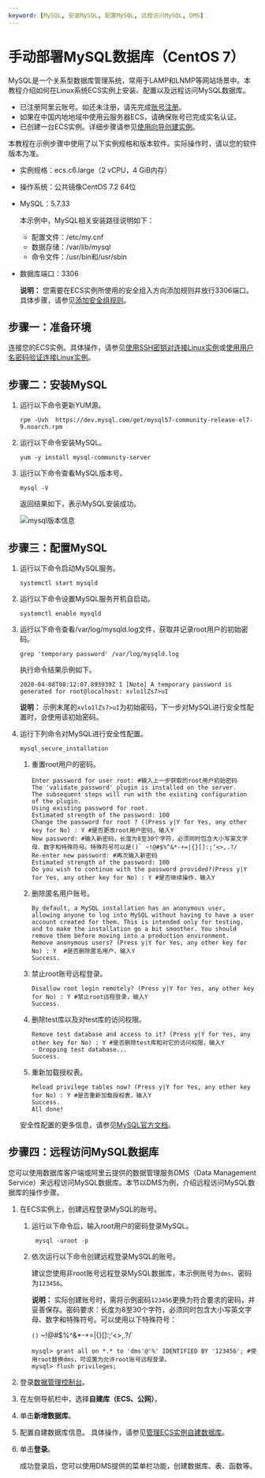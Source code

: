 ```yaml
---
keyword: [MySQL, 安装MySQL, 配置MySQL, 远程访问MySQL, DMS]
---
```


# 手动部署MySQL数据库（CentOS 7）

MySQL是一个关系型数据库管理系统，常用于LAMP和LNMP等网站场景中。本教程介绍如何在Linux系统ECS实例上安装、配置以及远程访问MySQL数据库。

-   已注册阿里云账号。如还未注册，请先完成[账号注册](https://account.alibabacloud.com/register/intl_register.htm)。
-   如果在中国内地地域中使用云服务器ECS，请确保账号已完成实名认证。
-   已创建一台ECS实例。详细步骤请参见[使用向导创建实例](/intl.zh-CN/实例/创建实例/使用向导创建实例.md)。

本教程在示例步骤中使用了以下实例规格和版本软件。实际操作时，请以您的软件版本为准。

-   实例规格：ecs.c6.large（2 vCPU，4 GiB内存）
-   操作系统：公共镜像CentOS 7.2 64位
-   MySQL：5.7.33

    本示例中，MySQL相关安装路径说明如下：

    -   配置文件：/etc/my.cnf
    -   数据存储：/var/lib/mysql
    -   命令文件：/usr/bin和/usr/sbin
-   数据库端口：3306

    **说明：** 您需要在ECS实例所使用的安全组入方向添加规则并放行3306端口。具体步骤，请参见[添加安全组规则](/intl.zh-CN/安全/安全组/添加安全组规则.md)。


## 步骤一：准备环境

连接您的ECS实例。具体操作，请参见[使用SSH密钥对连接Linux实例](/intl.zh-CN/实例/连接实例/使用第三方客户端工具连接实例/使用SSH密钥对连接Linux实例.md)或[使用用户名密码验证连接Linux实例](/intl.zh-CN/实例/连接实例/使用第三方客户端工具连接实例/使用用户名密码验证连接Linux实例.md)。

## 步骤二：安装MySQL

1.  运行以下命令更新YUM源。

    ```
    rpm -Uvh  https://dev.mysql.com/get/mysql57-community-release-el7-9.noarch.rpm
    ```

2.  运行以下命令安装MySQL。

    ```
    yum -y install mysql-community-server
    ```

3.  运行以下命令查看MySQL版本号。

    ```
    mysql -V
    ```

    返回结果如下，表示MySQL安装成功。

    ![mysql版本信息](https://static-aliyun-doc.oss-accelerate.aliyuncs.com/assets/img/zh-CN/4942730261/p271404.png)


## 步骤三：配置MySQL

1.  运行以下命令启动MySQL服务。

    ```
    systemctl start mysqld
    ```

2.  运行以下命令设置MySQL服务开机自启动。

    ```
    systemctl enable mysqld
    ```

3.  运行以下命令查看/var/log/mysqld.log文件，获取并记录root用户的初始密码。

    ```
    grep 'temporary password' /var/log/mysqld.log
    ```

    执行​命令结果示例如下。

    ```
    2020-04-08T08:12:07.893939Z 1 [Note] A temporary password is generated for root@localhost: xvlo1lZs7>uI
    ```

    **说明：** 示例末尾的`xvlo1lZs7>uI`为初始密码，下一步对MySQL进行安全性配置时，会使用该初始密码。

4.  运行下列命令对MySQL进行安全性配置。

    ```
    mysql_secure_installation
    ```

    1.  重置root用户的密码。

        ```
        Enter password for user root: #输入上一步获取的root用户初始密码
        The 'validate_password' plugin is installed on the server.
        The subsequent steps will run with the existing configuration of the plugin.
        Using existing password for root.
        Estimated strength of the password: 100 
        Change the password for root ? ((Press y|Y for Yes, any other key for No) : Y #是否更改root用户密码，输入Y
        New password: #输入新密码，长度为8至30个字符，必须同时包含大小写英文字母、数字和特殊符号。特殊符号可以是()` ~!@#$%^&*-+=|{}[]:;‘<>,.?/
        Re-enter new password: #再次输入新密码
        Estimated strength of the password: 100 
        Do you wish to continue with the password provided?(Press y|Y for Yes, any other key for No) : Y #是否继续操作，输入Y
        ```

    2.  删除匿名用户账号。

        ```
        By default, a MySQL installation has an anonymous user, allowing anyone to log into MySQL without having to have a user account created for them. This is intended only for testing, and to make the installation go a bit smoother. You should remove them before moving into a production environment.
        Remove anonymous users? (Press y|Y for Yes, any other key for No) : Y  #是否删除匿名用户，输入Y
        Success.
        ```

    3.  禁止root账号远程登录。

        ```
        Disallow root login remotely? (Press y|Y for Yes, any other key for No) : Y #禁止root远程登录，输入Y
        Success.
        ```

    4.  删除test库以及对test库的访问权限。

        ```
        Remove test database and access to it? (Press y|Y for Yes, any other key for No) : Y #是否删除test库和对它的访问权限，输入Y
        - Dropping test database...
        Success.
        ```

    5.  重新加载授权表。

        ```
        Reload privilege tables now? (Press y|Y for Yes, any other key for No) : Y #是否重新加载授权表，输入Y
        Success.
        All done!
        ```

    安全性配置的更多信息，请参见[MySQL官方文档](https://dev.mysql.com/doc/refman/5.7/en/mysql-secure-installation.html)。


## 步骤四：远程访问MySQL数据库

您可以使用数据库客户端或阿里云提供的数据管理服务DMS（Data Management Service）来远程访问MySQL数据库。本节以DMS为例，介绍远程访问MySQL数据库的操作步骤。

1.  在ECS实例上，创建远程登录MySQL的账号。

    1.  运行以下命令后，输入root用户的密码登录MySQL。

        ```
         mysql -uroot -p
        ```

    2.  依次运行以下命令创建远程登录MySQL的账号。

        建议您使用非root账号远程登录MySQL数据库，本示例账号为`dms`、密码为`123456`。

        **说明：** 实际创建账号时，需将示例密码`123456`更换为符合要求的密码，并妥善保存。密码要求：长度为8至30个字符，必须同时包含大小写英文字母、数字和特殊符号。可以使用以下特殊符号：

        `()` ~!@#$%^&*-+=|{}[]:;‘<>,.?/`

        ```
        mysql> grant all on *.* to 'dms'@'%' IDENTIFIED BY '123456'; #使用root替换dms，可设置为允许root账号远程登录。
        mysql> flush privileges;
        ```

2.  登录[数据管理控制台](https://dms.console.aliyun.com/)。

3.  在左侧导航栏中，选择**自建库（ECS、公网）**。

4.  单击**新增数据库**。

5.  配置自建数据库信息。 具体操作，请参见[管理ECS实例自建数据库](/intl.zh-CN/建站教程/搭建应用/在ECS上部署数据库/管理ECS实例自建数据库.md)。

6.  单击**登录**。

    成功登录后，您可以使用DMS提供的菜单栏功能，创建数据库、表、函数等。


